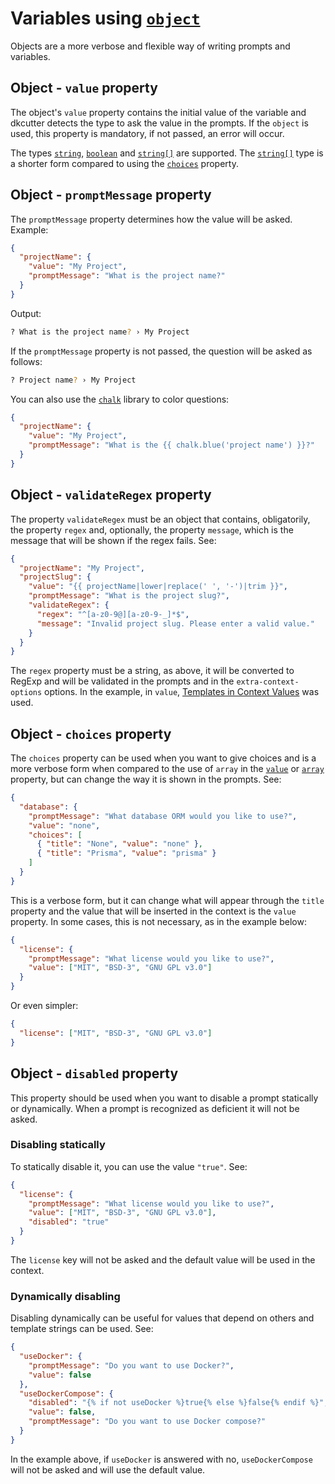 # Variables using [`object`](./user_config.md#object)

Objects are a more verbose and flexible way of writing prompts and variables.

## Object - `value` property

The object's `value` property contains the initial value of the variable and dkcutter detects the type to ask the value in the prompts. If the `object` is used, this property is mandatory, if not passed, an error will occur.

The types [`string`](./user_config.md#string), [`boolean`](./user_config.md#boolean) and [`string[]`](./user_config.md#array) are supported. The [`string[]`](./user_config.md#array) type is a shorter form compared to using the [`choices`](#object---choices-property) property.

## Object - `promptMessage` property

The `promptMessage` property determines how the value will be asked. Example:

```json
{
  "projectName": {
    "value": "My Project",
    "promptMessage": "What is the project name?"
  }
}
```

Output:

```bash
? What is the project name? › My Project
```

If the `promptMessage` property is not passed, the question will be asked as follows:

```bash
? Project name? › My Project
```

You can also use the [`chalk`](https://github.com/chalk/chalk) library to color questions:

```json
{
  "projectName": {
    "value": "My Project",
    "promptMessage": "What is the {{ chalk.blue('project name') }}?"
  }
}
```

## Object - `validateRegex` property

The property `validateRegex` must be an object that contains, obligatorily, the property `regex` and, optionally, the property `message`, which is the message that will be shown if the regex fails. See:

```json
{
  "projectName": "My Project",
  "projectSlug": {
    "value": "{{ projectName|lower|replace(' ', '-')|trim }}",
    "promptMessage": "What is the project slug?",
    "validateRegex": {
      "regex": "^[a-z0-9@][a-z0-9-_]*$",
      "message": "Invalid project slug. Please enter a valid value."
    }
  }
}
```

The `regex` property must be a string, as above, it will be converted to RegExp and will be validated in the prompts and in the `extra-context-options` options. In the example, in `value`, [Templates in Context Values](./templates_in_context.md#templates-in-context-values) was used.

## Object - `choices` property

The `choices` property can be used when you want to give choices and is a more verbose form when compared to the use of `array` in the [`value`](#object---value-property) or [`array`](./user_config.md#array) property, but can change the way it is shown in the prompts. See:

```json
{
  "database": {
    "promptMessage": "What database ORM would you like to use?",
    "value": "none",
    "choices": [
      { "title": "None", "value": "none" },
      { "title": "Prisma", "value": "prisma" }
    ]
  }
}
```

This is a verbose form, but it can change what will appear through the `title` property and the value that will be inserted in the context is the `value` property. In some cases, this is not necessary, as in the example below:

```json
{
  "license": {
    "promptMessage": "What license would you like to use?",
    "value": ["MIT", "BSD-3", "GNU GPL v3.0"]
  }
}
```

Or even simpler:

```json
{
  "license": ["MIT", "BSD-3", "GNU GPL v3.0"]
}
```

## Object - `disabled` property

This property should be used when you want to disable a prompt statically or dynamically. When a prompt is recognized as deficient it will not be asked.

### Disabling statically

To statically disable it, you can use the value `"true"`. See:

```json
{
  "license": {
    "promptMessage": "What license would you like to use?",
    "value": ["MIT", "BSD-3", "GNU GPL v3.0"],
    "disabled": "true"
  }
}
```

The `license` key will not be asked and the default value will be used in the context.

### Dynamically disabling

Disabling dynamically can be useful for values that depend on others and template strings can be used. See:

```json
{
  "useDocker": {
    "promptMessage": "Do you want to use Docker?",
    "value": false
  },
  "useDockerCompose": {
    "disabled": "{% if not useDocker %}true{% else %}false{% endif %}",
    "value": false,
    "promptMessage": "Do you want to use Docker compose?"
  }
}
```

In the example above, if `useDocker` is answered with no, `useDockerCompose` will not be asked and will use the default value.
